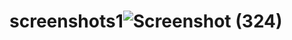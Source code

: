 # screenshots1![Screenshot (324)](https://github.com/user-attachments/assets/d9f540a7-ed5a-400f-8cf4-6c62862405c5)
